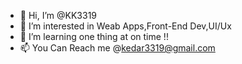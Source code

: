 - 👋 Hi, I’m @KK3319
- 👀 I’m interested in Weab Apps,Front-End Dev,UI/Ux 
- 🌱 I’m learning one thing at on time !! 
- 📫 You Can Reach me @kedar3319@gmail.com

<!---
KK3319/KK3319 is a ✨ special ✨ repository because its `README.md` (this file) appears on your GitHub profile.
You can click the Preview link to take a look at your changes.
--->
